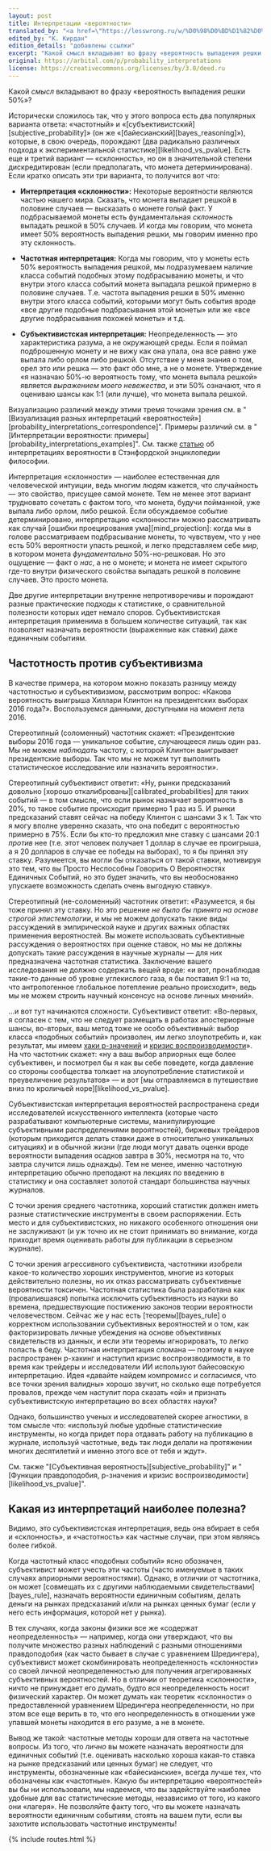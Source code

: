 ```yaml
---
layout: post
title: Интерпретации «вероятности»
translated_by: "<a href=\"https://lesswrong.ru/w/%D0%98%D0%BD%D1%82%D0%B5%D1%80%D0%BF%D1%80%D0%B5%D1%82%D0%B0%D1%86%D0%B8%D0%B8_%C2%AB%D0%B2%D0%B5%D1%80%D0%BE%D1%8F%D1%82%D0%BD%D0%BE%D1%81%D1%82%D0%B8%C2%BB\">Muyyd</a>"
edited_by: "К. Кирдан"
edition_details: "добавлены ссылки"
excerpt: "Какой смысл вкладывают во фразу «вероятность выпадения решки 50%»?"
original: https://arbital.com/p/probability_interpretations
license: https://creativecommons.org/licenses/by/3.0/deed.ru
---
```

Какой _смысл_ вкладывают во фразу «вероятность выпадения решки 50%»?

Исторически сложилось так, что у этого вопроса есть два популярных варианта ответа: «частотный» и «[субъективистский][subjective_probability]» (он же «[байесианский][bayes_reasoning]»), которые, в свою очередь, порождают [два радикально различных подхода к экспериментальной статистике][likelihood_vs_pvalue]. Есть еще и третий вариант — «склонность», но он в значительной степени дискредитирован (если предполагать, что монета детерминирована). Если кратко описать эти три варианта, то получится вот что:

- **Интерпретация «склонности»:** Некоторые вероятности являются частью нашего мира. Сказать, что монета выпадает решкой в половине случаев — высказать о монете голый факт. У подбрасываемой монеты есть фундаментальная _склонность_ выпадать решкой в 50% случаев. И когда мы говорим, что монета имеет 50% вероятность выпадения решки, мы говорим именно про эту склонность.

- **Частотная интерпретация:** Когда мы говорим, что у монеты есть 50% вероятность выпадения решкой, мы подразумеваем наличие класса событий подобных этому подбрасыванию монеты, и что внутри этого класса событий монета выпадала решкой примерно в половине случаев. Т.е. частота выпадения решки в 50% именно внутри этого класса событий, которыми могут быть события вроде «все другие подобные подбрасывания этой монеты» или же «все другие подбрасывания похожей монеты» и т.д.

- **Субъективистская интерпретация:** Неопределенность — это характеристика разума, а не окружающей среды. Если я поймал подброшенную монету и не вижу как она упала, она все равно уже выпала либо орлом либо решкой. Отсутствие у меня знания о том, орел это или решка — это факт обо мне, а не о монете. Утверждение «я назначаю 50%-ю вероятность тому, что монета выпала решкой» является _выражением моего невежества_, и эти 50% означают, что я оцениваю шансы как 1:1 (или лучше), что монета выпала решкой.

Визуализацию различий между этими тремя точками зрения см. в "[Визуализация разных интерпретаций «вероятностей»][probability_interpretations_correspondence]". Примеры различий см. в "[Интерпретации вероятности: примеры][probability_interpretations_examples]". См. также [статью](http://plato.stanford.edu/entries/probability-interpret/) об интерпретациях вероятности в Стэнфордской энциклопедии философии.

Интерпретация «склонности» — наиболее естественная для человеческой интуиции, ведь многим людям кажется, что случайность — это свойство, присущее самой монете. Тем не менее этот вариант трудновато сочетать с фактом того, что монета, будучи пойманной, уже выпала либо орлом, либо решкой. Если обсуждаемое событие детерминировано, интерпретацию «склонности» можно рассматривать как случай [ошибки проецирования ума][mind_projection]\: когда мы в голове рассматриваем подбрасывание монеты, то чувствуем, что у нее есть 50% вероятности упасть решкой, и легко представляем себе _мир_, в котором монета _фундаментально_ 50%-но-решковая. Но это ощущение — факт о _нас_, а не о монете; и монета не имеет скрытого где-то внутри физического свойства выпадать решкой в половине случаев. Это просто монета.

Две другие интерпретации внутренне непротиворечивы и порождают разные практические подходы к статистике, о сравнительной полезности которых идет немало споров. Субъективистская интерпретация применима в большем количестве ситуаций, так как позволяет назначать вероятности (выраженные как ставки) даже единичным событиям.

## Частотность против субъективизма

В качестве примера, на котором можно показать разницу между частотностью и субъективизмом, рассмотрим вопрос: «Какова вероятность выигрыша Хиллари Клинтон на президентских выборах 2016 года?». Воспользуемся данными, доступными на момент лета 2016.

Стереотипный (соломенный) частотник скажет: «Президентские выборы 2016 года — уникальное событие, случающееся лишь один раз. Мы не можем _наблюдать_ частоту, с которой Клинтон выигрывает президентские выборы. Так что мы не можем тут выполнить статистическое исследование или назначить вероятности».

Стереотипный субъективист ответит: «Ну, рынки предсказаний довольно [хорошо откалиброваны][calibrated_probabilities] для таких событий — в том смысле, что если рынок назначает вероятность в 20%, то такое событие происходит примерно 1 раз из 5. И рынки предсказаний ставят сейчас на победу Клинтон с шансами 3 к 1. Так что я могу вполне уверенно сказать, что она победит с вероятностью примерно в 75%. Если бы кто-то предложил мне ставку с шансами 20:1 _против_ нее (т.е. этот человек получает 1 доллар в случае ее проигрыша, а я 20 долларов в случае ее победы на выборах), то я бы принял эту ставку. Разумеется, вы могли бы отказаться от такой ставки, мотивируя это тем, что вы Просто Неспособны Говорить О Вероятностях Единичных Событий, но это будет значить, что вы необоснованно упускаете возможность сделать очень выгодную ставку».

Стереотипный (не-соломенный) частотник ответит: «Разумеется, я бы тоже принял эту ставку. Но это решение _не было бы принято на основе строгой эпистемологии_, и мы не можем допускать такие виды рассуждений в эмпирической науке и других важных областях применения вероятностей. Вы можете использовать субъективные рассуждения о вероятностях при оценке ставок, но мы не должны допускать такие рассуждения в научные журналы — для них предназначена частотная статистика. Заключение вашего исследования не должно содержать вещей вроде: «и вот, пронаблюдав такие-то данные об уровне углекислого газа, я бы поставил 9:1 на то, что антропогенное глобальное потепление реально происходит», ведь мы не можем строить научный консенсус на основе личных мнений».

...и вот тут начинаются сложности. Субъективист ответит: «Во-первых, я согласен с тем, что не следует размещать в работах апостериорные шансы, во-вторых, ваш метод тоже не особо объективный: выбор класса «подобных событий» произволен, им легко злоупотребить и, как результат, мы имеем [хаки p-значений](https://en.wikipedia.org/wiki/Data_dredging) и [кризис воспроизводимости](https://en.wikipedia.org/wiki/Replication_crisis)». На что частотник скажет: «ну а ваш выбор априорных еще более субъективен, и посмотрел бы я как вы себе поведете, когда давление со стороны сообщества толкает на злоупотребление статистикой и преувеличение результатов» — и вот [мы отправляемся в путешествие вниз по кроличьей норе][likelihood_vs_pvalue].

Субъективистская интерпретация вероятностей распространена среди исследователей искусственного интеллекта (которые часто разрабатывают компьютерные системы, манипулирующие субъективными распределениями вероятностей), биржевых трейдеров (которым приходится делать ставки даже в относительно уникальных ситуациях) и в обычной жизни (где люди могут давать оценки вроде вероятности выпадения осадков завтра в 30%, несмотря на то, что завтра случится лишь однажды). Тем не менее, именно частотную интерпретацию обычно преподают на лекциях по введению в статистику и она составляет золотой стандарт большинства научных журналов.

С точки зрения среднего частотника, хороший статистик должен иметь разные статистические инструменты в своем распоряжении. Есть место и для субъективистских, но никакого особенного отношения они не заслуживают (и уж точно их не стоит принимать во внимание, когда приходит время оценивать работы для публикации в серьезном журнале).

С точки зрения агрессивного субъективиста, частотники изобрели какое-то количество хороших инструментов, многие из которых действительно полезны, но их отказ рассматривать субъективные вероятности токсичен. Частотная статистика была разработана как (провалившаяся) попытка исключить субъективность из науки во времена, предшествующие постижению законов теории вероятности человечеством. Сейчас же у нас есть [теоремы][bayes_rule] о корректном использовании субъективных вероятностей и о том, как факторизировать личные убеждения на основе объективных свидетельств из данных, и если эти теоремы игнорировать, то легко попасть в беду. Частотная интерпретация сломана — поэтому в науке распространен p-хакинг и наступил кризис воспроизводимости, в то время как трейдеры и исследователи ИИ используют байесовскую интерпретацию. Идея «давайте найдем компромисс и согласимся, что все точки зрения валидны» хорошо звучит, но сколько еще потребуется провалов, прежде чем наступит пора сказать «ой» и признать субъективистскую интерпретацию во всех областях науки?

Однако, большинство ученых и исследователей скорее агностики, в том смысле что: «используй любые удобные статистические инструменты, но когда придет пора отдавать работу на публикацию в журнале, используй частотные, ведь так люди делали на протяжении многих десятилетий и именно этого все от тебя и ждут».

См. также "[Субъективная вероятность][subjective_probability]" и "[Функции правдоподобия, p-значения и кризис воспроизводимости][likelihood_vs_pvalue]".

## Какая из интерпретаций наиболее полезна?

Видимо, это субъективистская интерпретация, ведь она вбирает в себя и «склонность», и «частотность» как частные случаи, при этом являясь более гибкой.

Когда частотный класс «подобных событий» ясно обозначен, субъективист может учесть эти частоты (часто именуемые в таких случаях априорными вероятностями). Однако, в отличии от частотника, он может [совмещать их с другими наблюдаемыми свидетельствами][bayes_rule], назначать вероятности единичным событиям, делать деньги на рынках предсказаний и/или на рынках ценных бумаг (если у него есть информация, которой нет у рынка).

В тех случаях, когда законы физики все же «содержат неопределенность» — например, когда они утверждают, что вы получите множество разных наблюдений с разными отношениями правдоподобия (как часто бывает в случае с уравнением Шредингера), субъективист может скомбинировать неопределенность «склонности» со своей личной неопределенностью для получения агрегированных субъективных вероятностей. Но в отличии от теоретика «склонности», ничто не принуждает его думать, будто _вся_ неопределенность носит физический характер. Он может думать как теоретик «склонности» о предоставленной уравнением Шредингера неопределенности, но при этом все еще верить в то, что его неопределенность в отношении уже упавшей монеты находится в его разуме, а не в монете.

Вывод же такой: частотные методы хороши для ответа на частотные вопросы. Из того, что _лично_ вы можете назначать вероятности для единичных событий (т.е. оценивать насколько хороша какая-то ставка на рынке предсказаний или ценных бумаг) не следует, что инструменты, обозначенные как «байесианские», всегда лучше тех, что обозначены как «частотные». Какую бы интерпретацию «вероятностей» вы бы ни использовали, мы надеемся, что вы задействуйте наиболее удобные для вас статистические методы, независимо от того, из какого они «лагеря». Не позволяйте факту того, что вы можете назначать вероятности единичным событиям, стоять на вашем пути, если вы захотите использовать частотные инструменты!

{% include routes.html %}
